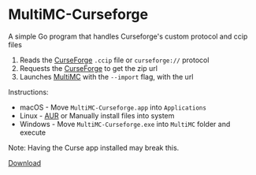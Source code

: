 # MultiMC-Curseforge

A simple Go program that handles Curseforge's custom protocol and ccip files
1. Reads the [CurseForge] `.ccip` file or `curseforge://` protocol  
2. Requests the [CurseForge] to get the zip url  
3. Launches [MultiMC] with the `--import` flag, with the url  

Instructions:
  - macOS - Move `MultiMC-Curseforge.app` into `Applications`
  - Linux - [AUR] or Manually install files into system
  - Windows - Move `MultiMC-Curseforge.exe` into `MultiMC` folder and execute

Note: Having the Curse app installed may break this.

[Download](https://github.com/ShayBox/MultiMC-Curseforge/releases)

[CurseForge]: https://www.curseforge.com/
[MultiMC]: https://multimc.org/
[AUR]: https://aur.archlinux.org/packages/multimc-curseforge/